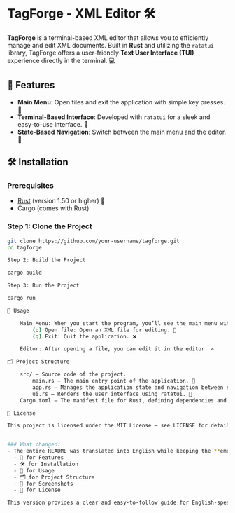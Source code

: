 # TagForge - XML Editor 🛠️

**TagForge** is a terminal-based XML editor that allows you to efficiently manage and edit XML documents. Built in **Rust** and utilizing the `ratatui` library, TagForge offers a user-friendly **Text User Interface (TUI)** experience directly in the terminal. 💻

## 🚀 Features

- **Main Menu**: Open files and exit the application with simple key presses. 📂
- **Terminal-Based Interface**: Developed with `ratatui` for a sleek and easy-to-use interface. 🎨
- **State-Based Navigation**: Switch between the main menu and the editor. 🔄

## 🛠️ Installation

### Prerequisites

- [Rust](https://www.rust-lang.org/) (version 1.50 or higher) 🦀
- Cargo (comes with Rust)

### Step 1: Clone the Project

```bash
git clone https://github.com/your-username/tagforge.git
cd tagforge

Step 2: Build the Project

cargo build

Step 3: Run the Project

cargo run

📜 Usage

    Main Menu: When you start the program, you’ll see the main menu with the following options:
        (o) Open file: Open an XML file for editing. 📄
        (q) Exit: Quit the application. ❌

    Editor: After opening a file, you can edit it in the editor. ✍️

🗂️ Project Structure

    src/ – Source code of the project.
        main.rs – The main entry point of the application. 🏁
        app.rs – Manages the application state and navigation between states. ⚙️
        ui.rs – Renders the user interface using ratatui. 🎨
    Cargo.toml – The manifest file for Rust, defining dependencies and project metadata. 📜

📝 License

This project is licensed under the MIT License – see LICENSE for details. 📃


### What changed:
- The entire README was translated into English while keeping the **emojis** intact for a fun and engaging format.
  - 🚀 for Features
  - 🛠️ for Installation
  - 📜 for Usage
  - 🗂️ for Project Structure
  - 📸 for Screenshots
  - 📝 for License

This version provides a clear and easy-to-follow guide for English-speaking users while s
